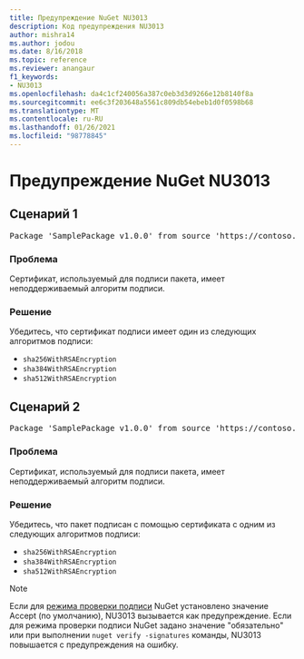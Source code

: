 ```yaml
---
title: Предупреждение NuGet NU3013
description: Код предупреждения NU3013
author: mishra14
ms.author: jodou
ms.date: 8/16/2018
ms.topic: reference
ms.reviewer: anangaur
f1_keywords:
- NU3013
ms.openlocfilehash: da4c1cf240056a387c0eb3d3d9266e12b8140f8a
ms.sourcegitcommit: ee6c3f203648a5561c809db54ebeb1d0f0598b68
ms.translationtype: MT
ms.contentlocale: ru-RU
ms.lasthandoff: 01/26/2021
ms.locfileid: "98778845"
---
```

# <a name="nuget-warning-nu3013"></a>Предупреждение NuGet NU3013

## <a name="scenario-1"></a>Сценарий 1

<pre>Package 'SamplePackage v1.0.0' from source 'https://contoso.com/index.json': The signing certificate has an unsupported signature algorithm.</pre>

### <a name="issue"></a>Проблема

Сертификат, используемый для подписи пакета, имеет неподдерживаемый алгоритм подписи.


### <a name="solution"></a>Решение

Убедитесь, что сертификат подписи имеет один из следующих алгоритмов подписи: 
* `sha256WithRSAEncryption`
* `sha384WithRSAEncryption`
* `sha512WithRSAEncryption`



## <a name="scenario-2"></a>Сценарий 2

<pre>Package 'SamplePackage v1.0.0' from source 'https://contoso.com/index.json': The primary signature's certificate has an unsupported signature algorithm.</pre>

### <a name="issue"></a>Проблема

Сертификат, используемый для подписи пакета, имеет неподдерживаемый алгоритм подписи.


### <a name="solution"></a>Решение

Убедитесь, что пакет подписан с помощью сертификата с одним из следующих алгоритмов подписи: 
* `sha256WithRSAEncryption`
* `sha384WithRSAEncryption`
* `sha512WithRSAEncryption`


> [!Note]
> Если для [режима проверки подписи](../../consume-packages/installing-signed-packages.md#configure-package-signature-requirements) NuGet установлено значение Accept (по умолчанию), NU3013 вызывается как предупреждение. Если для режима проверки подписи NuGet задано значение "обязательно" или при выполнении `nuget verify -signatures` команды, NU3013 повышается с предупреждения на ошибку. 
